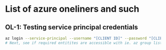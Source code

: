 # List of azure oneliners and such

## OL-1: Testing service principal credentials

```bash
az login --service-principal --username "[CLIENT ID]" --password "[CLIENT SECRET]" --tenant "[TENANT ID]"
# Next, see if required entitites are accessible with ie. az group list 
```
